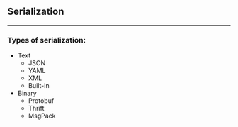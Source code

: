 ## Serialization
------------------

### Types of serialization:

* Text
    * JSON
    * YAML
    * XML
    * Built-in
* Binary 
    * Protobuf
    * Thrift
    * MsgPack



